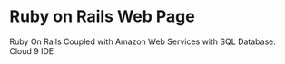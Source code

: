 # Ruby on Rails Web Page


Ruby On Rails Coupled with Amazon Web Services with SQL Database: Cloud 9 IDE  
